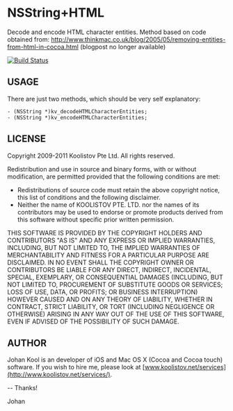 NSString+HTML
=============

Decode and encode HTML character entities. Method based on code obtained from: http://www.thinkmac.co.uk/blog/2005/05/removing-entities-from-html-in-cocoa.html (blogpost no longer available)

[![Build Status](https://api.travis-ci.org/NZN/NSString-HTML.png)](https://api.travis-ci.org/NZN/NSString-HTML.png)

USAGE
-----

There are just two methods, which should be very self explanatory:

    - (NSString *)kv_decodeHTMLCharacterEntities;
    - (NSString *)kv_encodeHTMLCharacterEntities;


LICENSE
-------

Copyright 2009-2011 Koolistov Pte Ltd. All rights reserved.

Redistribution and use in source and binary forms, with or without modification, are 
permitted provided that the following conditions are met:

* Redistributions of source code must retain the above copyright notice, this list of 
  conditions and the following disclaimer.
* Neither the name of KOOLISTOV PTE. LTD. nor the names of its contributors may be used to 
  endorse or promote products derived from this software without specific prior written 
  permission.

THIS SOFTWARE IS PROVIDED BY THE COPYRIGHT HOLDERS AND CONTRIBUTORS "AS IS" AND ANY 
EXPRESS OR IMPLIED WARRANTIES, INCLUDING, BUT NOT LIMITED TO, THE IMPLIED WARRANTIES OF 
MERCHANTABILITY AND FITNESS FOR A PARTICULAR PURPOSE ARE DISCLAIMED. IN NO EVENT SHALL 
THE COPYRIGHT OWNER OR CONTRIBUTORS BE LIABLE FOR ANY DIRECT, INDIRECT, INCIDENTAL, 
SPECIAL, EXEMPLARY, OR CONSEQUENTIAL DAMAGES (INCLUDING, BUT NOT LIMITED TO, PROCUREMENT 
OF SUBSTITUTE GOODS OR SERVICES; LOSS OF USE, DATA, OR PROFITS; OR BUSINESS INTERRUPTION) 
HOWEVER CAUSED AND ON ANY THEORY OF LIABILITY, WHETHER IN CONTRACT, STRICT LIABILITY, 
OR TORT (INCLUDING NEGLIGENCE OR OTHERWISE) ARISING IN ANY WAY OUT OF THE USE OF THIS 
SOFTWARE, EVEN IF ADVISED OF THE POSSIBILITY OF SUCH DAMAGE.

AUTHOR
------
Johan Kool is an developer of iOS and Mac OS X (Cocoa and Cocoa touch) software. If you wish to hire me, please look at [www.koolistov.net/services](http://www.koolistov.net/services/).

-- Thanks!

Johan

